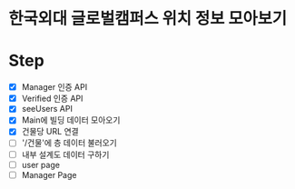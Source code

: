 # 한국외대 글로벌캠퍼스 위치 정보 모아보기

# Step
- [x] Manager 인증 API
- [x] Verified 인증 API
- [x] seeUsers API
- [x] Main에 빌딩 데이터 모아오기
- [x] 건물당 URL 연결
- [ ] '/건물'에 층 데이터 불러오기
- [ ] 내부 설계도 데이터 구하기
- [ ] user page
- [ ] Manager Page
